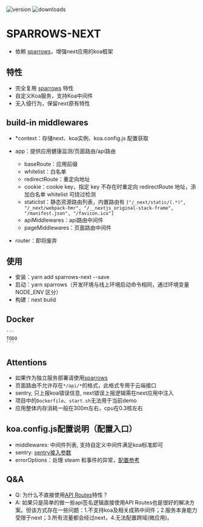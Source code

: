 ![version](https://img.shields.io/npm/v/sparrows-next.svg)
![downloads](https://img.shields.io/npm/dt/sparrows-next.svg)

# SPARROWS-NEXT
- 依赖 [sparrows](https://github.com/vocoWone/sparrows)，增强next应用的koa框架

## 特性
- 完全复用 [sparrows](https://github.com/vocoWone/sparrows) 特性
- 自定义Koa服务，支持Koa中间件
- 无入侵行为，保留next原有特性

## build-in middlewares
- *context：存储next、koa实例、koa.config.js 配置获取

- app：提供应用健康监测/页面路由/api路由
    - baseRoute：应用前缀
    - whitelist：白名单
    - redirectRoute：重定向地址
    - cookie：cookie key，指定 key 不存在时重定向 redirectRoute 地址，添加白名单 whitelist 可绕过检测
    - staticlist：静态资源路由列表，内置路由有 `["/_next/static/(.*)", "/_next/webpack-hmr", "/__nextjs_original-stack-frame", "/manifest.json", "/favicon.ico"]`
    - apiMiddlewares：api路由中间件
    - pageMiddlewares：页面路由中间件
    
- router：即将废弃

## 使用
- 安装：yarn add sparrows-next --save
- 启动：yarn sparrows（开发环境与线上环境启动命令相同，通过环境变量 NODE_ENV 区分）
- 构建：next build

## Docker
    ```
    TODO
    ```

## Attentions
- 如果作为独立服务部署请使用[sparrows](https://github.com/vocoWone/sparrows)
- 页面路由不允许存在`*/api/*`的格式，此格式专用于云端接口
- sentry, 只上报koa错误信息, next错误上报逻辑需在next应用中注入
- 项目中的`Dockerfile`、`start.sh`无法用于当前demo
- 应用整体内存消耗一般在300m左右，cpu在0.3核左右

## koa.config.js配置说明（配置入口）
- middlewares: 中间件列表, 支持自定义中间件满足koa标准即可
- sentry: [sentry接入参数](https://docs.sentry.io/platforms/node/)
- errorOptions：处理 steam 和事件的异常，[配置参考](https://github.com/koajs/onerror#options)

## Q&A
- Q: 为什么不直接使用[API Routes](https://nextjs.org/docs/api-routes/introduction)特性？
- A: 如果只是简单的做一些api签名逻辑直接使用API Routes也是很好的解决方案。但该方式存在一些问题：1.不支持koa及相关成熟中间件；2.服务本身能力受限于next；3.所有流量都会经过next，4.无法配置跨域(微应用)。